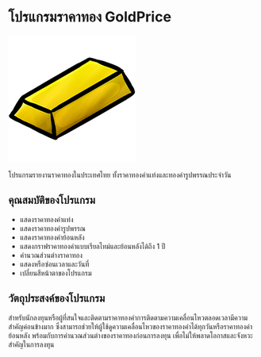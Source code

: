 # โปรแกรมราคาทอง GoldPrice
![Gold Ingot](goldingot.png)

โปรแกรมรายงานราคาทองในประเทศไทย ทั้งราคาทองคำแท่งและทองคำรูปพรรณประจำวัน
## คุณสมบัติของโปรแกรม
* แสดงราคาทองคำแท่ง
* แสดงราคาทองคำรูปพรรณ
* แสดงราคาทองคำย้อนหลัง
* แสดงกราฟราคาทองคำแบบเรียลไทม์และย้อนหลังได้ถึง 1 ปี
* คำนวณส่วนต่างราคาทอง
* แสดงหรือซ่อนเวลาและวันที่
* เปลี่ยนสีหน้าตาของโปรแกรม
## วัตถุประสงค์ของโปรแกรม
  สำหรับนักลงทุนหรือผู้ที่สนใจและติดตามราคาทองคำการติดตามความเคลื่อนไหวตลอดเวลามีความสำคัญค่อนข้างมาก ซึ่งสามารถช่วยให้ผู้ใช้ดูความเคลื่อนไหวของราคาทองคำได้ทุกวันหรือราคาทองคำย้อนหลัง พร้อมกับการคำนวณส่วนต่างของราคาทองก่อนการลงทุน เพื่อไม่ให้พลาดโอกาสและจังหวะสำคัญในการลงทุน
